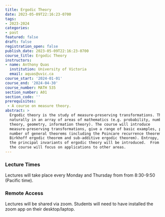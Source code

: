 ```yaml
---
title: Ergodic Theory
date: 2023-05-09T22:16:23-0700
tags:
- 2023-2024
categories:
- past
featured: false
draft: false
registration_open: false
publish_date: 2023-05-09T22:16:23-0700
course_title: Ergodic Theory
instructors:
- name: Anthony Quas
  institution: University of Victoria
  email: aquas@uvic.ca
course_start: '2024-01-01'
course_end: '2024-04-30'
course_number: MATH 535
section_number: A01
section_code: ''
prerequisites:
 - A course on measure theory.
abstract: >
  Ergodic theory is the study of measure-preserving transformations. These occur
  naturally in an array of areas of mathematics (e.g. probability, number
  theory, geometry, information theory). The course will introduce
  measure-preserving transformations, give a range of basic examples, prove a
  number of general theorems (including the Poincare recurrence theorem, the
  Birkhoff ergodic theorem and sub-additive ergodic theorem). Entropy, one of
  the principal invariants of ergodic theory will be introduced.  From there,
  the course will focus on applications to other areas.
---
```


### Lecture Times
Lectures will take place every Monday and Thursday from from 8:30-9:50 (Pacific time).

### Remote Access
Lectures will be shared via zoom. Students will need to have installed the zoom
app on their desktop/laptop.
